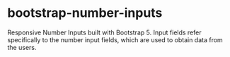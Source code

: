 # bootstrap-number-inputs
Responsive Number Inputs built with Bootstrap 5. Input fields refer specifically to the number input fields, which are used to obtain data from the users.
